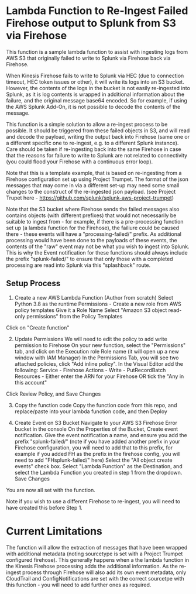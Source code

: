 # Lambda Function to Re-Ingest Failed Firehose output to Splunk from S3 via Firehose

This function is a sample lambda function to assist with ingesting logs from AWS S3 that originally failed to write to Splunk via Firehose back via Firehose.

When Kinesis Firehose fails to write to Splunk via HEC (due to connection timeout, HEC token issues or other), it will write its logs into an S3 bucket. However, the contents of the logs in the bucket is not easily re-ingested into Splunk, as it is log contents is wrapped in additional information about the failure, and the original message base64 encoded. So for example, if using the AWS Splunk Add-On, it is not possible to decode the contents of the message.

This function is a simple solution to allow a re-ingest process to be possible. It should be triggered from these failed objects in S3, and will read and decode the payload, writing the output back into Firehose (same one or a different specific one to re-ingest, e.g. to a different Splunk instance). Care should be taken if re-ingesting back into the same Firehose in case that the reasons for failure to write to Splunk are not related to connectivity (you could flood your Firehose with a continuous error loop).

Note that this is a template example, that is based on re-ingesting from a Firehose configuration set up using Project Trumpet. The format of the json messages that may come in via a different set-up may need some small changes to the construct of the re-ingested json payload.
(see Project Trupet here - https://github.com/splunk/splunk-aws-project-trumpet)

Note that the S3 bucket where Firehose sends the failed messages also contains objects (with different prefixes) that would not necessarily be suitable to ingest from - for example, if there is a pre-processing function set up (a lambda function for the Firehose), the failiure could be caused there - these events will have a "processing-failed/" prefix. As additional processing would have been done to the payloads of these events, the contents of the "raw" event may not be what you wish to ingest into Splunk. This is why the Event notification for these functions should always include the prefix "splunk-failed/" to ensure that only those with a completed processing are read into Splunk via this "splashback" route.

## Setup Process

1. Create a new AWS Lambda Function
(Author from scratch)
Select Python 3.8 as the runtime
Permissions - 
Create a new role from AWS policy templates
Give it a Role Name
Select "Amazon S3 object read-only permissions" from the Policy Templates

Click on "Create function"

2. Update Permissions
We will need to edit the policy to add write permission to Firehose
On your new function, select the "Permissions" tab, and click on the Execution role Role name (it will open up a new window with IAM Manager)
In the Permissions Tab, you will see two attached policies, click "Add inline policy". 
In the Visual Editor add the following:
Service - Firehose
Actions - Write - PutRecordBatch
Resources - Either enter the ARN for your Firehose OR tick the "Any in this account"

Click Review Policy, and Save Changes

3. Copy the function code
Copy the function code from this repo, and replace/paste into your lambda function code, and then Deploy

4. Create Event on S3 Bucket
Navigate to your AWS S3 Firehose Error bucket in the console
On the Properties of the Bucket, Create event notification.
Give the event notification a name, and ensure you add the prefix "splunk-failed/" 
(note if you have added another prefix in your Firehose configuration, you will need to add that to this prefix, for example if you added FH as the prefix in the firehose config, you will need to add "FHsplunk-failed/" here)
Select the "All object create events" check box.
Select "Lambda Function" as the Destination, and select the Lambda Function you created in step 1 from the dropdown.
Save Changes

You are now all set with the function.

Note if you wish to use a different Firehose to re-ingest, you will need to have created this before Step 1.


# Current Limitations

The function will allow the extraction of messages that have been wrapped with additional metadata (noting sourcetype is set with a Project Trumpet configured firehose). This generally happens when a the lambda function in the Kinesis Firehose processing adds the additional information. As the re-ingest process through Firehose will also add its own event metadata,  only CloudTrail and ConfigNotifications are set with the correct sourcetpe with this function - you will need to add further ones as required.





